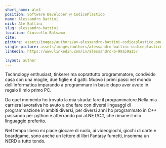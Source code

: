 ```yaml
---
short_name: ale3
position: Software Developer @ CodicePlastico
name: Alessandro Battini
nick: Ale Battini
slug: alessandro-battini
location: Cinisello Balsamo
cite: 
picture: assets/images/authors/av-alessandro-battini-codiceplastico.png
single-picture: assets/images/authors/alessandro-battini-codiceplastico.png
linkedin: https://www.linkedin.com/in/alessandro-b-99a59a15/

layout: author
---
```


<p>Technology enthusiast, tinkerer ma soprattutto programmatore, condivido casa con una moglie, due figlie e 4 gatti. Muovo i primi passi nel mondo dell'informatica imparando a programmare in basic dopo aver avuto in regalo il mio primo PC.</p>
<p>Da quel momento ho trovato la mia strada: fare il programmatore.Nella mia carriera lavorativa ho avuto a che fare con diversi linguaggi di programmazione in ambiti diversi, per diversi anni ho programmato in C++ passando per python e atterrando poi al.NET/C#, che rimane il mio linguaggio preferito.</p>
<p>Nel tempo libero mi piace giocare di ruolo, ai videogiochi, giochi di carte e boardgame, sono anche un lettore di libri Fantasy fumetti, insomma un NERD a tutto tondo.</p>